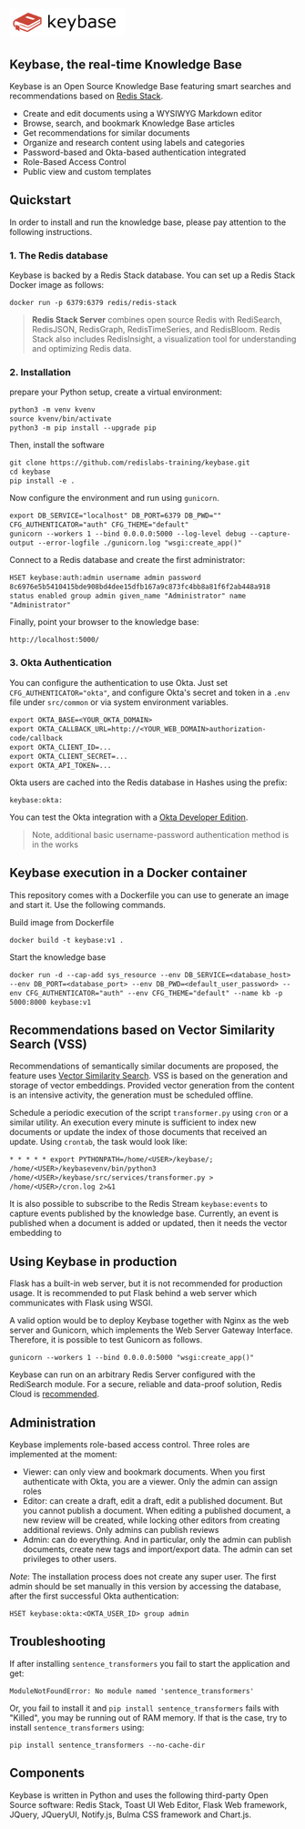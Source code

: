 # <img src="src/static/images/keybase.png" height="50px">

## Keybase, the real-time Knowledge Base

Keybase is an Open Source Knowledge Base featuring smart searches and recommendations based on [Redis Stack](https://redis.io/docs/stack/about/).

- Create and edit documents using a WYSIWYG Markdown editor
- Browse, search, and bookmark Knowledge Base articles
- Get recommendations for similar documents
- Organize and research content using labels and categories
- Password-based and Okta-based authentication integrated
- Role-Based Access Control
- Public view and custom templates


## Quickstart

In order to install and run the knowledge base, please pay attention to the following instructions.

### 1. The Redis database

Keybase is backed by a Redis Stack database. You can set up a Redis Stack Docker image as follows:

```
docker run -p 6379:6379 redis/redis-stack
```

> **Redis Stack Server** combines open source Redis with RediSearch, RedisJSON, RedisGraph, RedisTimeSeries, and RedisBloom. Redis Stack also includes RedisInsight, a visualization tool for understanding and optimizing Redis data.

### 2. Installation

prepare your Python setup, create a virtual environment:

```
python3 -m venv kvenv
source kvenv/bin/activate
python3 -m pip install --upgrade pip
```

Then, install the software

```
git clone https://github.com/redislabs-training/keybase.git
cd keybase
pip install -e .
```

Now configure the environment and run using `gunicorn`. 

```commandline
export DB_SERVICE="localhost" DB_PORT=6379 DB_PWD="" CFG_AUTHENTICATOR="auth" CFG_THEME="default"
gunicorn --workers 1 --bind 0.0.0.0:5000 --log-level debug --capture-output --error-logfile ./gunicorn.log "wsgi:create_app()"
```

Connect to a Redis database and create the first administrator:

```commandline
HSET keybase:auth:admin username admin password 8c6976e5b5410415bde908bd4dee15dfb167a9c873fc4bb8a81f6f2ab448a918 status enabled group admin given_name "Administrator" name "Administrator"
```

Finally, point your browser to the knowledge base:

```commandline
http://localhost:5000/
```

### 3. Okta Authentication

You can configure the authentication to use Okta. Just set `CFG_AUTHENTICATOR="okta"`, and configure Okta's secret and token in a `.env` file under `src/common` or via system environment variables.

```commandline
export OKTA_BASE=<YOUR_OKTA_DOMAIN>
export OKTA_CALLBACK_URL=http://<YOUR_WEB_DOMAIN>authorization-code/callback
export OKTA_CLIENT_ID=...
export OKTA_CLIENT_SECRET=...
export OKTA_API_TOKEN=...
```

Okta users are cached into the Redis database in Hashes using the prefix:

```
keybase:okta:
```

You can test the Okta integration with a [Okta Developer Edition](https://developer.okta.com/signup/).

> Note, additional basic username-password authentication method is in the works


## Keybase execution in a Docker container

This repository comes with a Dockerfile you can use to generate an image and start it. Use the following commands.

Build image from Dockerfile

```
docker build -t keybase:v1 .
```

Start the knowledge base

```commandline
docker run -d --cap-add sys_resource --env DB_SERVICE=<database_host> --env DB_PORT=<database_port> --env DB_PWD=<default_user_password> --env CFG_AUTHENTICATOR="auth" --env CFG_THEME="default" --name kb -p 5000:8000 keybase:v1
```


## Recommendations based on Vector Similarity Search (VSS)

Recommendations of semantically similar documents are proposed, the feature uses [Vector Similarity Search](https://redis.io/docs/stack/search/reference/vectors/). 
VSS is based on the generation and storage of vector embeddings. Provided vector generation from the content is an intensive activity, the generation must be scheduled offline. 

Schedule a periodic execution of the script `transformer.py` using `cron` or a similar utility. An execution every minute is sufficient to index new documents or update the index of those documents that received an update. 
Using `crontab`, the task would look like:

```
* * * * * export PYTHONPATH=/home/<USER>/keybase/; /home/<USER>/keybasevenv/bin/python3 /home/<USER>/keybase/src/services/transformer.py > /home/<USER>/cron.log 2>&1
```

It is also possible to subscribe to the Redis Stream `keybase:events` to capture events published by the knowledge base.
Currently, an event is published when a document is added or updated, then it needs the vector embedding to
  
  
## Using Keybase in production

Flask has a built-in web server, but it is not recommended for production usage. It is recommended to put Flask behind a web server which communicates with Flask using WSGI. 

A valid option would be to deploy Keybase together with Nginx as the web server and Gunicorn, which implements the Web Server Gateway Interface. Therefore, it is possible to test Gunicorn as follows. 

```
gunicorn --workers 1 --bind 0.0.0.0:5000 "wsgi:create_app()"
```

Keybase can run on an arbitrary Redis Server configured with the RediSearch module. For a secure, reliable and data-proof solution, Redis Cloud is [recommended](https://redis.com/redis-enterprise-cloud/overview/).


## Administration

Keybase implements role-based access control. Three roles are implemented at the moment:

- Viewer: can only view and bookmark documents. When you first authenticate with Okta, you are a viewer. Only the admin can assign roles
- Editor: can create a draft, edit a draft, edit a published document. But you cannot publish a document. When editing a published document, a new review will be created, while locking other editors from creating additional reviews. Only admins can publish reviews
- Admin: can do everything. And in particular, only the admin can publish documents, create new tags and import/export data. The admin can set privileges to other users.

*Note*: The installation process does not create any super user. The first admin should be set manually in this version by accessing the database, after the first successful Okta authentication:
  
```
HSET keybase:okta:<OKTA_USER_ID> group admin
```


## Troubleshooting

If after installing `sentence_transformers` you fail to start the application and get:

```
ModuleNotFoundError: No module named 'sentence_transformers'
```

Or, you fail to install it and `pip install sentence_transformers` fails with "Killed", you may be running out of RAM memory. If that is the case, try to install `sentence_transformers` using:

```
pip install sentence_transformers --no-cache-dir
```

## Components
Keybase is written in Python and uses the following third-party Open Source software: Redis Stack, Toast UI Web Editor, Flask Web framework, JQuery, JQueryUI, Notify.js, Bulma CSS framework and Chart.js.
